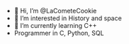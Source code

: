 - 👋 Hi, I’m @LaCometeCookie
- 👀 I’m interested in History and space
- 🌱 I’m currently learning C++
- Programmer in C, Python, SQL

<!---
LaCometeCookie/LaCometeCookie is a ✨ special ✨ repository because its `README.md` (this file) appears on your GitHub profile.
You can click the Preview link to take a look at your changes.
--->
